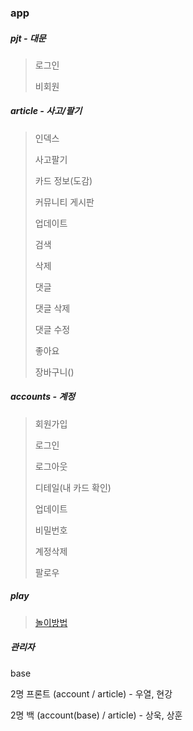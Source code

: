 ### app



##### pjt - 대문

>로그인
>
>비회원



##### article - 사고/팔기

> 인덱스
>
> 사고팔기 
>
> 카드 정보(도감)
>
> 커뮤니티 게시판
>
> 업데이트
>
> 검색
>
> 삭제
>
> 댓글
>
> 댓글 삭제
>
> 댓글 수정
>
> 좋아요
>
> 장바구니()



##### accounts - 계정

> 회원가입
>
> 로그인
>
> 로그아웃
>
> 디테일(내 카드 확인)
>
> 업데이트
>
> 비밀번호
>
> 계정삭제
>
> 팔로우



##### play

>[놀이방법](https://pokemoncard.co.kr/card/play)



##### 관리자





base

2명 프론트 (account / article) - 우열, 현강

2명 백 (account(base) / article) - 상욱, 상훈

